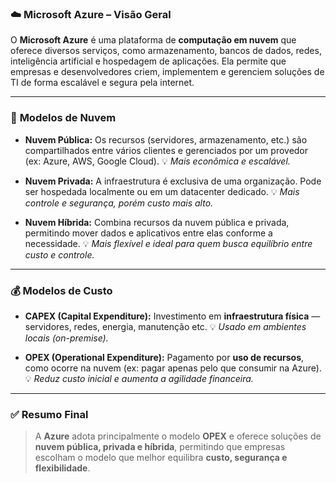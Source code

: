 ### ☁️ **Microsoft Azure – Visão Geral**

O **Microsoft Azure** é uma plataforma de **computação em nuvem** que oferece diversos serviços, como armazenamento, bancos de dados, redes, inteligência artificial e hospedagem de aplicações. Ela permite que empresas e desenvolvedores criem, implementem e gerenciem soluções de TI de forma escalável e segura pela internet.

---

### 🏢 **Modelos de Nuvem**

* **Nuvem Pública:**
  Os recursos (servidores, armazenamento, etc.) são compartilhados entre vários clientes e gerenciados por um provedor (ex: Azure, AWS, Google Cloud).
  💡 *Mais econômica e escalável.*

* **Nuvem Privada:**
  A infraestrutura é exclusiva de uma organização. Pode ser hospedada localmente ou em um datacenter dedicado.
  💡 *Mais controle e segurança, porém custo mais alto.*

* **Nuvem Híbrida:**
  Combina recursos da nuvem pública e privada, permitindo mover dados e aplicativos entre elas conforme a necessidade.
  💡 *Mais flexível e ideal para quem busca equilíbrio entre custo e controle.*

---

### 💰 **Modelos de Custo**

* **CAPEX (Capital Expenditure):**
  Investimento em **infraestrutura física** — servidores, redes, energia, manutenção etc.
  💡 *Usado em ambientes locais (on-premise).*

* **OPEX (Operational Expenditure):**
  Pagamento por **uso de recursos**, como ocorre na nuvem (ex: pagar apenas pelo que consumir na Azure).
  💡 *Reduz custo inicial e aumenta a agilidade financeira.*

---

### ✅ **Resumo Final**

> A **Azure** adota principalmente o modelo **OPEX** e oferece soluções de **nuvem pública, privada e híbrida**, permitindo que empresas escolham o modelo que melhor equilibra **custo, segurança e flexibilidade**.
